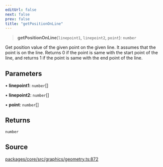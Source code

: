 ```yaml
---
editUrl: false
next: false
prev: false
title: "getPositionOnLine"
---
```


> **getPositionOnLine**(`linepoint1`, `linepoint2`, `point`): `number`

Get position value of the given point on the given line.
It assumes that the point is on the line.
Returns 0 if the point is same with the start point of the line,
and returns 1 if the point is same with the end point of the line.

## Parameters

• **linepoint1**: `number`[]

• **linepoint2**: `number`[]

• **point**: `number`[]

## Returns

`number`

## Source

[packages/core/src/graphics/geometry.ts:872](https://github.com/dgmjs/dgmjs/blob/main/packages/core/src/graphics/geometry.ts#L872)
